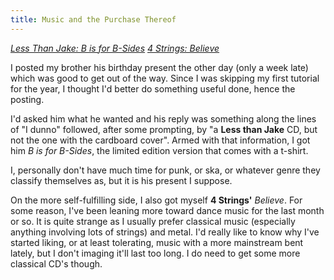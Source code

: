 ```yaml
---
title: Music and the Purchase Thereof
---
```

<span style="font-style: italic;"><a href="http://www.lessthanjake.com/discography/index.php?id=cd_bsides">Less Than Jake: B is for B-Sides</a>
<a href="http://www.centralstationrec.com/detail.cfm?Searchby=Artist&RecID=2147325140">4 Strings: Believe</a></span>

I posted my brother his birthday present the other day (only a week late) which was good to get out of the way. Since I was skipping my first tutorial for the year, I thought I'd better do something useful done, hence the posting.

I'd asked him what he wanted and his reply was something along the lines of "I dunno" followed, after some prompting, by "a <span style="font-weight: bold;">Less than Jake</span> CD, but not the one with the cardboard cover". Armed with that information, I got him <span style="font-style: italic;">B is for B-Sides</span>, the limited edition version that comes with a t-shirt.

I, personally don't have much time for punk, or ska, or whatever genre they classify themselves as, but it is his present I suppose.

On the more self-fulfilling side, I also got myself <span style="font-weight: bold;">4 Strings'</span> <span style="font-style: italic;">Believe</span>. For some reason, I've been leaning more toward dance music for the last month or so. It is quite strange as I usually prefer classical music (especially anything involving lots of strings) and metal. I'd really like to know why I've started liking, or at least tolerating, music with a more mainstream bent lately, but I don't imaging it'll last too long. I do need to get some more classical CD's though.

